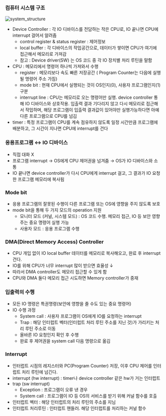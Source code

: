 ### 컴퓨터 시스템 구조
![system_structure](https://jhi93.github.io/assets/img/os/SystemStructure.png)
 * Device Controller : 각 IO 디바이스를 전담하는 작은 CPU로, IO 끝나면 CPU에 interrupt 걸어서 알려줌
    * control register & status register : 제어정보
    * local buffer : 각 디바이스의 작업공간으로, 데이터가 쌓이면 CPU가 여기에 접근해서 메모리로 가져감
    * 참고 : Device driver(SW) 는 OS 코드 중 각 IO 장치별 처리 루틴을 말함
 * CPU : 메모리에서 명령어 하나씩 가져와서 수행
    * register : 메모리보다 속도 빠른 저장공간 ( Program Counter는 다음에 실행될 명령어 주소 가짐)
    * mode bit : 현재 CPU에서 실행되는 것이 OS인지(0), 사용자 프로그램인지(1) 구분
    * interrupt line : CPU는 메모리로 오는 명령어만 실행. device controller 통해 IO 디바이스와 상호작용. 입출력 결과 기다리지 않고 다시 메모리로 접근해서 작업하며, 해당 프로그램이 입출력 결과값이 있어야만 실행가능하다면 아예 다른 프로그램으로 CPU를 넘김
 * timer : 특정 프로그램이 CPU를 계속 점유하지 않도록 일정 시간만큼 프로그램에 배분하고, 그 시간이 지나면 CPU에 interrupt를 건다

### 응용프로그램 ↔ IO 디바이스
 * 직접 대화 X
 * 프로그램 interrupt → OS에게 CPU 제어권을 넘겨줌 → OS가 IO 디바이스와 소통
 * IO 끝나면 device controller가 다시 CPU에게 interrupt 걸고, 그 결과가 IO 요청한 프로그램 메모리에 복사됨

### Mode bit
 * 응용 프로그램의 잘못된 수행이 다른 프로그램 또는 OS에 영향을 주지 않도록 보호
 * mode bit을 통해 두 가지 모드의 operation 지원
    * 모니터 모드 (커널, 시스템 모드) : OS 코드 수행. 메모리 접근, IO 등 보안 영향 주는 중요 명령어 실행 가능
    * 사용자 모드 : 응용 프로그램 수행

### DMA(Direct Memory Access) Controller
 * CPU 개입 없이 IO local buffer 데이터를 메모리로 복사해오고, 완료 후 interrupt 건다.
 * IO를 위해 CPU가 너무 interrupt 많이 받으면 효율성 ↓
 * 따라서 DMA controller도 메모리 접근할 수 있게 함
 * CPU와 DMA 둘다 메모리 접근 시도하면 Memory controller가 중재

### 입출력의 수행
 * 모든 IO 명령은 특권명령(보안에 영향을 줄 수도 있는 중요 명령어)
 * IO 수행 과정
    * System call : 사용자 프로그램이 OS에게 IO를 요청하는 interrupt
    * Trap : 해당 인터럽트 벡터(인터럽트 처리 루틴 주소를 지닌 것)가 가리키는 처리 루틴 주소로 이동
    * 올바른 IO 요청인지 확인 후 수행
    * 완료 후 제어권을 system call 다음 명령으로 옮김

### Interrupt
 * 인터럽트 시점의 레지스터와 PC(Program Counter) 저장, 이후 CPU 제어를 인터럽트 처리 루틴에 넘긴다. 
 * interrupt (hw interrupt) : timer나 device controller 같은 hw가 거는 인터럽트
 * trap (sw interrupt)
    * Exception : 프로그램이 오류 낸 경우
    * System call : 프로그램이 IO 등 OS의 서비스를 받기 위해 커널 함수를 호출
 * 인터럽트 벡터 : 해당 인터럽트의 처리 루틴의 주소를 지님
 * 인터럽트 처리루틴 : 인터럽트 핸들러. 해당 인터럽트를 처리하는 커널 함수

